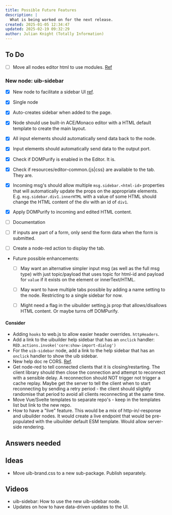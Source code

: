```yaml
---
title: Possible Future Features
description: |
  What is being worked on for the next release.
created: 2025-01-05 12:34:47
updated: 2025-02-19 09:32:29
author: Julian Knight (Totally Information)
---
```


## To Do

* [ ] Move all nodes editor html to use modules. [Ref](https://discourse.nodered.org/t/text-javascript-vs-module-in-html/94215/4)

### New node: uib-sidebar

* [x] New node to facilitate a sidebar UI [ref](https://github.com/TotallyInformation/node-red-contrib-uibuilder/discussions/510).
* [x] Single node
* [x] Auto-creates sidebar when added to the page.
* [x] Node should use built-in ACE/Monaco editor with a HTML default template to create the main layout.
* [x] All input elements should automatically send data back to the node.
* [x] Input elements should automatically send data to the output port.
* [x] Check if DOMPurify is enabled in the Editor. It is.
* [x] Check if resources/editor-common.{js|css} are available to the tab. They are.
* [x] Incoming msg's should allow multiple `msg.sidebar.<html-id>` properties that will automatically update the props on the appropriate elements. E.g. `msg.sidebar.div1.innerHTML` with a value of some HTML should change the HTML content of the div with an id of `div1`.
* [x] Apply DOMPurify to incoming and edited HTML content.

* [ ] Documentation

* [ ] If inputs are part of a form, only send the form data when the form is submitted.
* [ ] Create a node-red action to display the tab.

* Future possible enhancements:
  * [ ] May want an alternative simpler input msg (as well as the full msg type) with just topic/payload that uses topic for html-id and payload for `value` if it exists on the element or innerText/HTML.
  * [ ] May want to have multiple tabs possible by adding a name setting to the node. Restricting to a single sidebar for now.
  * [ ] Might need a flag in the uibuilder setting.js prop that allows/disallows HTML content. Or maybe turns off DOMPurify.


#### Consider

* Adding `hooks` to web.js to allow easier header overrides. `httpHeaders`.
* Add a link to the uibuilder help sidebar that has an `onclick` handler: `RED.actions.invoke('core:show-import-dialog')`
* For the `uib-sidebar` node, add a link to the help sidebar that has an `onclick` handler to show the uib sidebar.
* New help doc re CORS. [Ref](https://discourse.nodered.org/t/allow-cors-for-ui-builder/94838).
* Get node-red to tell connected clients that it is closing/restarting. The client library should then close the connection and attempt to reconnect with a sensible delay. A reconnection should NOT trigger not trigger a cache replay. Maybe get the server to tell the client when to start reconnecting by sending a retry period - the client should slightly randomise that period to avoid all clients reconnecting at the same time.
* Move Vue/Svelte templates to separate repo's - keep in the templates list but link to the new repo.
* How to have a "live" feature. This would be a mix of http-in/-response and uibuilder nodes. It would create a live endpoint that would be pre-populated with the uibuilder default ESM template. Would allow server-side rendering.

## Answers needed

## Ideas

* Move uib-brand.css to a new sub-package. Publish separately.

## Videos

* uib-sidebar: How to use the new uib-sidebar node.
* Updates on how to have data-driven updates to the UI.

